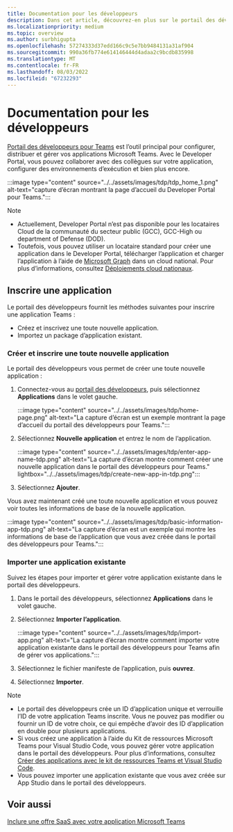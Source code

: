 ```yaml
---
title: Documentation pour les développeurs
description: Dans cet article, découvrez-en plus sur le portail des développeurs et sur la création d’une nouvelle application et l’importation d’une application existante dans le portail des développeurs Teams.
ms.localizationpriority: medium
ms.topic: overview
ms.author: surbhigupta
ms.openlocfilehash: 57274333d37edd166c9c5e7bb9484131a31af904
ms.sourcegitcommit: 990a36fb774e614146444d4adaa2c9bcdb835998
ms.translationtype: MT
ms.contentlocale: fr-FR
ms.lasthandoff: 08/03/2022
ms.locfileid: "67232293"
---
```

# <a name="developer-portal-for-teams"></a>Documentation pour les développeurs

<a href="https://dev.teams.microsoft.com" target="_blank">Portail des développeurs pour Teams</a> est l’outil principal pour configurer, distribuer et gérer vos applications Microsoft Teams. Avec le Developer Portal, vous pouvez collaborer avec des collègues sur votre application, configurer des environnements d’exécution et bien plus encore.

:::image type="content" source="../../assets/images/tdp/tdp_home_1.png" alt-text="capture d’écran montrant la page d’accueil du Developer Portal pour Teams.":::

> [!NOTE]
>
> * Actuellement, Developer Portal n’est pas disponible pour les locataires Cloud de la communauté du secteur public (GCC), GCC-High ou department of Defense (DOD).
> * Toutefois, vous pouvez utiliser un locataire standard pour créer une application dans le Developer Portal, télécharger l’application et charger l’application à l’aide de [Microsoft Graph](/graph/api/teamsapp-publish?view=graph-rest-1.0&tabs=http&preserve-view=true) dans un cloud national. Pour plus d’informations, consultez [Déploiements cloud nationaux](/graph/deployments).

## <a name="register-an-app"></a>Inscrire une application

Le portail des développeurs fournit les méthodes suivantes pour inscrire une application Teams :

* Créez et inscrivez une toute nouvelle application.
* Importez un package d’application existant.

### <a name="create-and-register-a-brand-new-app"></a>Créer et inscrire une toute nouvelle application

Le portail des développeurs vous permet de créer une toute nouvelle application :

1. Connectez-vous au [portail des développeurs](https://dev.teams.microsoft.com), puis sélectionnez **Applications** dans le volet gauche.

   :::image type="content" source="../../assets/images/tdp/home-page.png" alt-text="La capture d’écran est un exemple montrant la page d’accueil du portail des développeurs pour Teams.":::

1. Sélectionnez **Nouvelle application** et entrez le nom de l’application.

   :::image type="content" source="../../assets/images/tdp/enter-app-name-tdp.png" alt-text="La capture d’écran montre comment créer une nouvelle application dans le portail des développeurs pour Teams." lightbox="../../assets/images/tdp/create-new-app-in-tdp.png":::

1. Sélectionnez **Ajouter**.

Vous avez maintenant créé une toute nouvelle application et vous pouvez voir toutes les informations de base de la nouvelle application.

:::image type="content" source="../../assets/images/tdp/basic-information-app-tdp.png" alt-text="La capture d’écran est un exemple qui montre les informations de base de l’application que vous avez créée dans le portail des développeurs pour Teams.":::

### <a name="import-an-existing-app"></a>Importer une application existante

Suivez les étapes pour importer et gérer votre application existante dans le portail des développeurs.

1. Dans le portail des développeurs, sélectionnez **Applications** dans le volet gauche.
1. Sélectionnez **Importer l’application**.

   :::image type="content" source="../../assets/images/tdp/import-app.png" alt-text="La capture d’écran montre comment importer votre application existante dans le portail des développeurs pour Teams afin de gérer vos applications.":::

1. Sélectionnez le fichier manifeste de l’application, puis **ouvrez**.
1. Sélectionnez **Importer**.

> [!NOTE]
>
> * Le portail des développeurs crée un ID d’application unique et verrouille l’ID de votre application Teams inscrite. Vous ne pouvez pas modifier ou fournir un ID de votre choix, ce qui empêche d’avoir des ID d’application en double pour plusieurs applications.
> * Si vous créez une application à l’aide du Kit de ressources Microsoft Teams pour Visual Studio Code, vous pouvez gérer votre application dans le portail des développeurs. Pour plus d’informations, consultez [Créer des applications avec le kit de ressources Teams et Visual Studio Code](~/toolkit/visual-studio-code-overview.md).
> * Vous pouvez importer une application existante que vous avez créée sur App Studio dans le portail des développeurs.

## <a name="see-also"></a>Voir aussi

[Inclure une offre SaaS avec votre application Microsoft Teams](~/concepts/deploy-and-publish/appsource/prepare/include-saas-offer.md)
